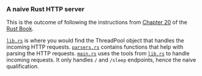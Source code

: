 ### A naive Rust HTTP server


This is the outcome of following the instructions from [Chapter 20](https://doc.rust-lang.org/book/ch20-00-final-project-a-web-server.html) of the [Rust Book](https://doc.rust-lang.org/book/).

[`lib.rs`](src/lib.rs) is where you would find the ThreadPool object that handles the incoming HTTP requests.
[`parsers.rs`](src/parsers.rs) contains functions that help with parsing the HTTP requests.
[`main.rs`](src/main.rs) uses the tools from [`lib.rs`](src/lib.rs) to handle incoming requests. It only handles `/` and `/sleep` endpoints, hence the naive qualification.
